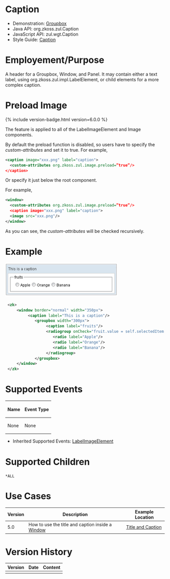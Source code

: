 

# Caption

- Demonstration:
  [Groupbox](http://www.zkoss.org/zkdemo/layout/group_box)
- Java API: <javadoc>org.zkoss.zul.Caption</javadoc>
- JavaScript API: <javadoc directory="jsdoc">zul.wgt.Caption</javadoc>
- Style Guide: [
  Caption]({{site.baseurl}}/zk_style_customization_guide/XUL_Component_Specification/Caption)

# Employement/Purpose

A header for a Groupbox, Window, and Panel. It may contain either a text
label, using
<javadoc method="setLabel(java.lang.String)">org.zkoss.zul.impl.LabelElement</javadoc>,
or child elements for a more complex caption.

# Preload Image

{% include version-badge.html version=6.0.0 %}

The feature is applied to all of the LabelImageElement and Image
components.

By default the preload function is disabled, so users have to specify
the *custom-attributes* and set it to true. For example,

``` xml
<caption image="xxx.png" label="caption">
  <custom-attributes org.zkoss.zul.image.preload=”true”/>
</caption>
```

Or specify it just below the root component.

For example,

``` xml
<window>
  <custom-attributes org.zkoss.zul.image.preload=”true”/>
  <caption image="xxx.png" label="caption">
  <image src="xxx.png"/>
</window>
```

As you can see, the *custom-attributes* will be checked recursively.

# Example

![](/zk_component_ref/images/ZKComRef_Caption_Example.png)

``` xml
 <zk>
     <window border="normal" width="350px">
          <caption label="This is a caption"/>
             <groupbox width="300px">
                  <caption label="fruits"/>
                  <radiogroup onCheck="fruit.value = self.selectedItem.label">
                     <radio label="Apple"/>
                     <radio label="Orange"/>
                     <radio label="Banana"/>  
                  </radiogroup>
             </groupbox>
     </window>
 </zk>
```

# Supported Events

<table>
<thead>
<tr class="header">
<th><center>
<p>Name</p>
</center></th>
<th><center>
<p>Event Type</p>
</center></th>
</tr>
</thead>
<tbody>
<tr class="odd">
<td><p>None</p></td>
<td><p>None</p></td>
</tr>
</tbody>
</table>

- Inherited Supported Events: [
  LabelImageElement]({{site.baseurl}}/zk_component_ref/base_components/LabelImageElement#Supported_Events)

# Supported Children

`*ALL`

# Use Cases

| Version | Description                                                                                             | Example Location                                                                           |
|---------|---------------------------------------------------------------------------------------------------------|--------------------------------------------------------------------------------------------|
| 5.0     | How to use the title and caption inside a [Window]({{site.baseurl}}/zk_component_ref/Containers/Window) | [Title and Caption]({{site.baseurl}}/zk_component_ref/Containers/Window#Title_and_Caption) |

# Version History



| Version | Date | Content |
|---------|------|---------|
|         |      |         |


